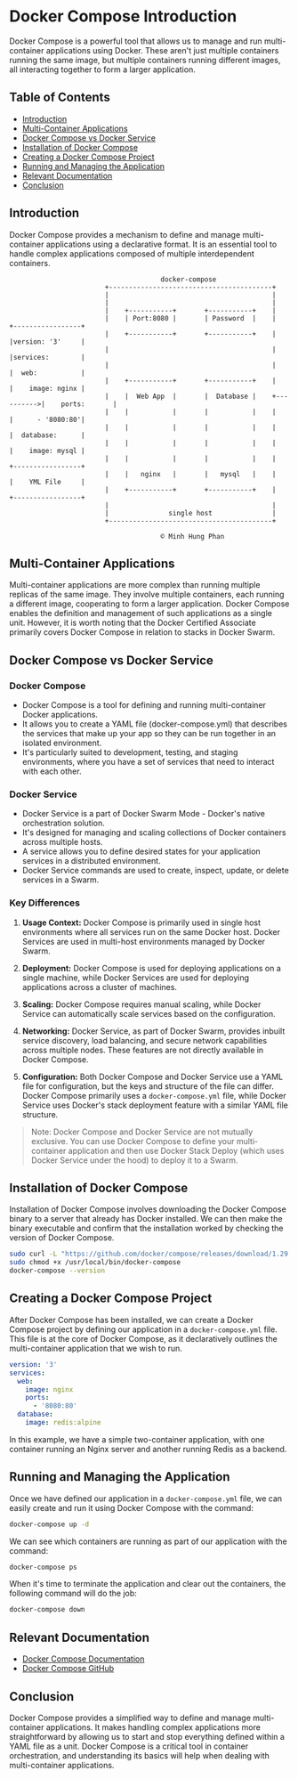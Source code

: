 # Docker Compose Introduction

Docker Compose is a powerful tool that allows us to manage and run multi-container applications using Docker. These aren't just multiple containers running the same image, but multiple containers running different images, all interacting together to form a larger application.

## Table of Contents

- [Introduction](#introduction)
- [Multi-Container Applications](#multi-container-applications)
- [Docker Compose vs Docker Service](#docker-compose-vs-docker-service)
- [Installation of Docker Compose](#installation-of-docker-compose)
- [Creating a Docker Compose Project](#creating-a-docker-compose-project)
- [Running and Managing the Application](#running-and-managing-the-application)
- [Relevant Documentation](#relevant-documentation)
- [Conclusion](#conclusion)

## Introduction

Docker Compose provides a mechanism to define and manage multi-container applications using a declarative format. It is an essential tool to handle complex applications composed of multiple interdependent containers.

```plaintext
                                      docker-compose                                             
                        +-----------------------------------------+                              
                        |                                         |                              
                        |                                         |                              
                        |    +-----------+       +-----------+    |                              
                        |    | Port:8080 |       | Password  |    |           +-----------------+
                        |    +-----------+       +-----------+    |           |version: '3'     |
                        |                                         |           |services:        |
                        |                                         |           |  web:           |
                        |    +-----------+       +-----------+    |           |    image: nginx |
                        |    |  Web App  |       |  Database |    +---------->|    ports:       |
                        |    |           |       |           |    |           |      - '8080:80'|
                        |    |           |       |           |    |           |  database:      |
                        |    |           |       |           |    |           |    image: mysql |
                        |    |           |       |           |    |           +-----------------+
                        |    |   nginx   |       |   mysql   |    |           |    YML File     |
                        |    +-----------+       +-----------+    |           +-----------------+
                        |                                         |                              
                        |               single host               |                              
                        +-----------------------------------------+                              
                                      
                                      © Minh Hung Phan
```

## Multi-Container Applications

Multi-container applications are more complex than running multiple replicas of the same image. They involve multiple containers, each running a different image, cooperating to form a larger application. Docker Compose enables the definition and management of such applications as a single unit. However, it is worth noting that the Docker Certified Associate primarily covers Docker Compose in relation to stacks in Docker Swarm.

## Docker Compose vs Docker Service

### Docker Compose

- Docker Compose is a tool for defining and running multi-container Docker applications. 
- It allows you to create a YAML file (docker-compose.yml) that describes the services that make up your app so they can be run together in an isolated environment. 
- It's particularly suited to development, testing, and staging environments, where you have a set of services that need to interact with each other.

### Docker Service

- Docker Service is a part of Docker Swarm Mode - Docker's native orchestration solution. 
- It's designed for managing and scaling collections of Docker containers across multiple hosts. 
- A service allows you to define desired states for your application services in a distributed environment. 
- Docker Service commands are used to create, inspect, update, or delete services in a Swarm.

### Key Differences

1. **Usage Context:** Docker Compose is primarily used in single host environments where all services run on the same Docker host. Docker Services are used in multi-host environments managed by Docker Swarm.

2. **Deployment:** Docker Compose is used for deploying applications on a single machine, while Docker Services are used for deploying applications across a cluster of machines.

3. **Scaling:** Docker Compose requires manual scaling, while Docker Service can automatically scale services based on the configuration.

4. **Networking:** Docker Service, as part of Docker Swarm, provides inbuilt service discovery, load balancing, and secure network capabilities across multiple nodes. These features are not directly available in Docker Compose.

5. **Configuration:** Both Docker Compose and Docker Service use a YAML file for configuration, but the keys and structure of the file can differ. Docker Compose primarily uses a `docker-compose.yml` file, while Docker Service uses Docker's stack deployment feature with a similar YAML file structure.

> Note: Docker Compose and Docker Service are not mutually exclusive. You can use Docker Compose to define your multi-container application and then use Docker Stack Deploy (which uses Docker Service under the hood) to deploy it to a Swarm.

## Installation of Docker Compose

Installation of Docker Compose involves downloading the Docker Compose binary to a server that already has Docker installed. We can then make the binary executable and confirm that the installation worked by checking the version of Docker Compose.

```bash
sudo curl -L "https://github.com/docker/compose/releases/download/1.29.2/docker-compose-$(uname -s)-$(uname -m)" -o /usr/local/bin/docker-compose
sudo chmod +x /usr/local/bin/docker-compose
docker-compose --version
```

## Creating a Docker Compose Project

After Docker Compose has been installed, we can create a Docker Compose project by defining our application in a `docker-compose.yml` file. This file is at the core of Docker Compose, as it declaratively outlines the multi-container application that we wish to run.

```yml
version: '3'
services:
  web:
    image: nginx
    ports:
      - '8080:80'
  database:
    image: redis:alpine
```

In this example, we have a simple two-container application, with one container running an Nginx server and another running Redis as a backend.

## Running and Managing the Application

Once we have defined our application in a `docker-compose.yml` file, we can easily create and run it using Docker Compose with the command:

```bash
docker-compose up -d 
```

We can see which containers are running as part of our application with the command:

```bash
docker-compose ps
```

When it's time to terminate the application and clear out the containers, the following command will do the job:

```bash
docker-compose down
```

## Relevant Documentation

- [Docker Compose Documentation](https://docs.docker.com/compose/)
- [Docker Compose GitHub](https://github.com/docker/compose)

## Conclusion

Docker Compose provides a simplified way to define and manage multi-container applications. It makes handling complex applications more straightforward by allowing us to start and stop everything defined within a YAML file as a unit. Docker Compose is a critical tool in container orchestration, and understanding its basics will help when dealing with multi-container applications.
